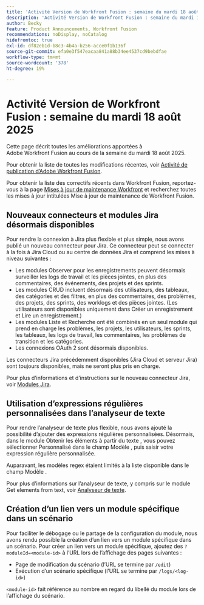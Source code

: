 ```yaml
---
title: 'Activité Version de Workfront Fusion : semaine du mardi 18 août 2025'
description: 'Activité Version de Workfront Fusion : semaine du mardi 18 août 2025'
author: Becky
feature: Product Announcements, Workfront Fusion
recommendations: noDisplay, noCatalog
hidefromtoc: true
exl-id: df82eb1d-b8c3-4b4a-b256-acce0f1b136f
source-git-commit: efa0e3f547eacaa841a88b34ee4537cd9bebdfae
workflow-type: tm+mt
source-wordcount: '378'
ht-degree: 19%

---
```


# Activité Version de Workfront Fusion : semaine du mardi 18 août 2025

Cette page décrit toutes les améliorations apportées à Adobe Workfront Fusion au cours de la semaine du mardi 18 août 2025.

Pour obtenir la liste de toutes les modifications récentes, voir [Activité de publication d’Adobe Workfront Fusion](/help/workfront-fusion/fusion-product-releases/fusion-release-activity.md).

Pour obtenir la liste des correctifs récents dans Workfront Fusion, reportez-vous à la page [Mises à jour de maintenance Workfront](https://experienceleague.adobe.com/en/docs/workfront-known-issues/releases/current-updates) et recherchez toutes les mises à jour intitulées Mise à jour de maintenance de Workfront Fusion.

## Nouveaux connecteurs et modules Jira désormais disponibles

Pour rendre la connexion à Jira plus flexible et plus simple, nous avons publié un nouveau connecteur pour Jira. Ce connecteur peut se connecter à la fois à Jira Cloud ou au centre de données Jira et comprend les mises à niveau suivantes :

* Les modules Observer pour les enregistrements peuvent désormais surveiller les logs de travail et les pièces jointes, en plus des commentaires, des événements, des projets et des sprints.
* Les modules CRUD incluent désormais des utilisateurs, des tableaux, des catégories et des filtres, en plus des commentaires, des problèmes, des projets, des sprints, des worklogs et des pièces jointes. (Les utilisateurs sont disponibles uniquement dans Créer un enregistrement et Lire un enregistrement.)
* Les modules Liste et Recherche ont été combinés en un seul module qui prend en charge les problèmes, les projets, les utilisateurs, les sprints, les tableaux, les logs de travail, les commentaires, les problèmes de transition et les catégories.
* Les connexions OAuth 2 sont désormais disponibles.

Les connecteurs Jira précédemment disponibles (Jira Cloud et serveur Jira) sont toujours disponibles, mais ne seront plus pris en charge.

Pour plus d’informations et d’instructions sur le nouveau connecteur Jira, voir [Modules Jira](/help/workfront-fusion/references/apps-and-modules/third-party-connectors/jira-modules-new.md).

## Utilisation d’expressions régulières personnalisées dans l’analyseur de texte

Pour rendre l’analyseur de texte plus flexible, nous avons ajouté la possibilité d’ajouter des expressions régulières personnalisées. Désormais, dans le module Obtenir les éléments à partir du texte , vous pouvez sélectionner Personnalisé dans le champ Modèle , puis saisir votre expression régulière personnalisée.

Auparavant, les modèles regex étaient limités à la liste disponible dans le champ Modèle .

Pour plus d’informations sur l’analyseur de texte, y compris sur le module Get elements from text, voir [Analyseur de texte](/help/workfront-fusion/references/apps-and-modules/tools-and-transformers/text-parser.md).

## Création d’un lien vers un module spécifique dans un scénario

Pour faciliter le débogage ou le partage de la configuration du module, nous avons rendu possible la création d’un lien vers un module spécifique dans un scénario. Pour créer un lien vers un module spécifique, ajoutez des `?moduleId=<module-id>` à l’URL lors de l’affichage des pages suivantes :

* Page de modification du scénario (l’URL se termine par `/edit`)
* Exécution d’un scénario spécifique (l’URL se termine par `/logs/<log-id>`)

`<module-id>` fait référence au nombre en regard du libellé du module lors de l’affichage du scénario.
